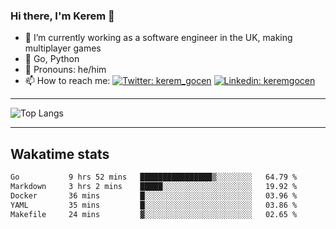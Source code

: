 ### Hi there, I'm Kerem 👋

- 🔭 I’m currently working as a software engineer in the UK, making multiplayer games
- :seedling: Go, Python
- :man: Pronouns: he/him
- 📫 How to reach me: [![Twitter: kerem_gocen](https://img.shields.io/twitter/follow/kerem_gocen?style=social)](https://twitter.com/kerem_gocen)
[![Linkedin: keremgocen](https://img.shields.io/badge/kerem-linkedin-blue?style=flat-square&logo=Linkedin&logoColor=white&link=https://www.linkedin.com/in/keremgocen/)](https://www.linkedin.com/in/keremgocen/)
<!--
**keremgocen/keremgocen** is a ✨ _special_ ✨ repository because its `README.md` (this file) appears on your GitHub profile.

Here are some ideas to get you started:

- 🔭 I’m currently working on ...
- 🌱 I’m currently learning ...
- 👯 I’m looking to collaborate on ...
- 🤔 I’m looking for help with ...
- 💬 Ask me about ...
- 📫 How to reach me: ...
- 😄 Pronouns: ...
- ⚡ Fun fact: ...
-->

---

![Top Langs](https://github-readme-stats.vercel.app/api/top-langs/?username=keremgocen&layout=compact)

---

## Wakatime stats

<!--START_SECTION:waka-->

```txt
Go           9 hrs 52 mins   ████████████████▒░░░░░░░░   64.79 %
Markdown     3 hrs 2 mins    █████░░░░░░░░░░░░░░░░░░░░   19.92 %
Docker       36 mins         █░░░░░░░░░░░░░░░░░░░░░░░░   03.96 %
YAML         35 mins         █░░░░░░░░░░░░░░░░░░░░░░░░   03.86 %
Makefile     24 mins         ▓░░░░░░░░░░░░░░░░░░░░░░░░   02.65 %
```

<!--END_SECTION:waka-->
